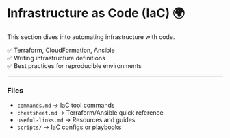 # Infrastructure as Code (IaC) 🌍

This section dives into automating infrastructure with code.

✅ Terraform, CloudFormation, Ansible  
✅ Writing infrastructure definitions  
✅ Best practices for reproducible environments

---

### Files
- `commands.md` → IaC tool commands  
- `cheatsheet.md` → Terraform/Ansible quick reference  
- `useful-links.md` → Resources and guides  
- `scripts/` → IaC configs or playbooks

